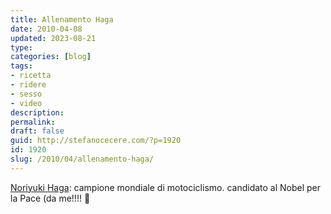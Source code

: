 ```yaml
---
title: Allenamento Haga
date: 2010-04-08
updated: 2023-08-21
type: 
categories: [blog]
tags:
- ricetta
- ridere
- sesso
- video
description: 
permalink: 
draft: false
guid: http://stefanocecere.com/?p=1920
id: 1920
slug: /2010/04/allenamento-haga/
---
```


[Noriyuki Haga](http://it.wikipedia.org/wiki/Noriyuki_Haga): campione mondiale di motociclismo. candidato al Nobel per la Pace (da me!!!! 🙂